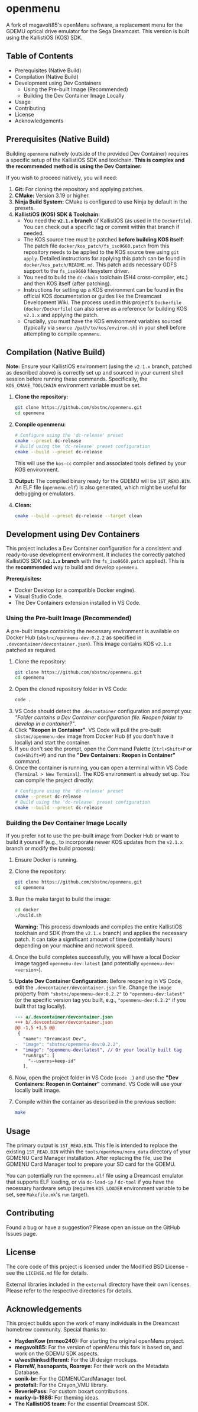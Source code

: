 # openmenu

A fork of megavolt85's openMenu software, a replacement menu for the GDEMU
optical drive emulator for the Sega Dreamcast. This version is built using the
KallistiOS (KOS) SDK.

## Table of Contents

- Prerequisites (Native Build)
- Compilation (Native Build)
- Development using Dev Containers
  - Using the Pre-built Image (Recommended)
  - Building the Dev Container Image Locally
- Usage
- Contributing
- License
- Acknowledgements

## Prerequisites (Native Build)

Building `openmenu` natively (outside of the provided Dev Container) requires a
specific setup of the KallistiOS SDK and toolchain. **This is complex and the
recommended method is using the Dev Container.**

If you wish to proceed natively, you will need:

1.  **Git:** For cloning the repository and applying patches.
2.  **CMake:** Version 3.19 or higher.
3.  **Ninja Build System:** CMake is configured to use Ninja by default in the
    presets.
4.  **KallistiOS (KOS) SDK & Toolchain:**
    - You need the **`v2.1.x` branch** of KallistiOS (as used in the
      `Dockerfile`). You can check out a specific tag or commit within that
      branch if needed.
    - The KOS source tree must be patched **before building KOS itself**: The
      patch file `docker/kos_patch/fs_iso9660.patch` from this repository needs
      to be applied to the KOS source tree using `git apply`. Detailed
      instructions for applying this patch can be found in
      `docker/kos_patch/README.md`. This patch adds necessary GDFS support to
      the `fs_iso9660` filesystem driver.
    - You need to build the `dc-chain` toolchain (SH4 cross-compiler, etc.) and
      then KOS itself (after patching).
    - Instructions for setting up a KOS environment can be found in the official
      KOS documentation or guides like the Dreamcast Development Wiki. The
      process used in this project's `Dockerfile` (`docker/Dockerfile`) can also
      serve as a reference for building KOS `v2.1.x` and applying the patch.
    - Crucially, you must have the KOS environment variables sourced (typically
      via `source /path/to/kos/environ.sh`) in your shell before attempting to
      compile `openmenu`.

## Compilation (Native Build)

**Note:** Ensure your KallistiOS environment (using the `v2.1.x` branch, patched
as described above) is correctly set up and sourced in your current shell
session before running these commands. Specifically, the `KOS_CMAKE_TOOLCHAIN`
environment variable must be set.

1.  **Clone the repository:**

    ```bash
    git clone https://github.com/sbstnc/openmenu.git
    cd openmenu
    ```

2.  **Compile openmenu:**

    ```bash
    # Configure using the 'dc-release' preset
    cmake --preset dc-release
    # Build using the 'dc-release' preset configuration
    cmake --build --preset dc-release
    ```

    This will use the `kos-cc` compiler and associated tools defined by your KOS
    environment.

3.  **Output:** The compiled binary ready for the GDEMU will be `1ST_READ.BIN`.
    An ELF file (`openmenu.elf`) is also generated, which might be useful for
    debugging or emulators.

4.  **Clean:**
    ```bash
    cmake --build --preset dc-release --target clean
    ```

## Development using Dev Containers

This project includes a Dev Container configuration for a consistent and
ready-to-use development environment. It includes the correctly patched
KallistiOS SDK (**`v2.1.x` branch** with the `fs_iso9660.patch` applied). This
is the **recommended** way to build and develop `openmenu`.

**Prerequisites:**

- Docker Desktop (or a compatible Docker engine).
- Visual Studio Code.
- The Dev Containers extension installed in VS Code.

### Using the Pre-built Image (Recommended)

A pre-built image containing the necessary environment is available on Docker
Hub (`sbstnc/openmenu-dev:0.2.2` as specified in
`.devcontainer/devcontainer.json`). This image contains KOS `v2.1.x` patched as
required.

1.  Clone the repository:
    ```bash
    git clone https://github.com/sbstnc/openmenu.git
    cd openmenu
    ```
2.  Open the cloned repository folder in VS Code:
    ```bash
    code .
    ```
3.  VS Code should detect the `.devcontainer` configuration and prompt you:
    _"Folder contains a Dev Container configuration file. Reopen folder to
    develop in a container?"_.
4.  Click **"Reopen in Container"**. VS Code will pull the pre-built
    `sbstnc/openmenu-dev` image from Docker Hub (if you don't have it locally)
    and start the container.
5.  If you don't see the prompt, open the Command Palette (`Ctrl+Shift+P` or
    `Cmd+Shift+P`) and run the **"Dev Containers: Reopen in Container"**
    command.
6.  Once the container is running, you can open a terminal within VS Code
    (`Terminal > New Terminal`). The KOS environment is already set up. You can
    compile the project directly:
    ```bash
    # Configure using the 'dc-release' preset
    cmake --preset dc-release
    # Build using the 'dc-release' preset configuration
    cmake --build --preset dc-release
    ```

### Building the Dev Container Image Locally

If you prefer not to use the pre-built image from Docker Hub or want to build it
yourself (e.g., to incorporate newer KOS updates from the `v2.1.x` branch or
modify the build process):

1.  Ensure Docker is running.
2.  Clone the repository:
    ```bash
    git clone https://github.com/sbstnc/openmenu.git
    cd openmenu
    ```
3.  Run the make target to build the image:
    ```bash
    cd docker
    ./build.sh
    ```
    **Warning:** This process downloads and compiles the entire KallistiOS
    toolchain and SDK (from the `v2.1.x` branch) and applies the necessary
    patch. It can take a significant amount of time (potentially hours)
    depending on your machine and network speed.
4.  Once the build completes successfully, you will have a local Docker image
    tagged `openmenu-dev:latest` (and potentially `openmenu-dev:<version>`).
5.  **Update Dev Container Configuration:** Before reopening in VS Code, edit
    the `.devcontainer/devcontainer.json` file. Change the `image` property from
    `"sbstnc/openmenu-dev:0.2.2"` to `"openmenu-dev:latest"` (or the specific
    version tag you built, e.g., `"openmenu-dev:0.2.2"` if you built that tag
    locally).

    ```diff
    --- a/.devcontainer/devcontainer.json
    +++ b/.devcontainer/devcontainer.json
    @@ -1,5 +1,5 @@
     {
       "name": "Dreamcast Dev",
    -  "image": "sbstnc/openmenu-dev:0.2.2",
    +  "image": "openmenu-dev:latest", // Or your locally built tag
       "runArgs": [
         "--userns=keep-id"
       ],

    ```

6.  Now, open the project folder in VS Code (`code .`) and use the **"Dev
    Containers: Reopen in Container"** command. VS Code will use your locally
    built image.
7.  Compile within the container as described in the previous section:
    ```bash
    make
    ```

## Usage

The primary output is `1ST_READ.BIN`. This file is intended to replace the
existing `1ST_READ.BIN` within the `tools/openMenu/menu_data` directory of your
GDMENU Card Manager installation. After replacing the file, use the GDMENU Card
Manager tool to prepare your SD card for the GDEMU.

You can potentially run the `openmenu.elf` file using a Dreamcast emulator that
supports ELF loading, or via `dc-load-ip` / `dc-tool` if you have the necessary
hardware setup (requires `KOS_LOADER` environment variable to be set, see
`Makefile.mk`'s `run` target).

## Contributing

Found a bug or have a suggestion? Please open an issue on the GitHub Issues
page.

## License

The core code of this project is licensed under the Modified BSD License - see
the `LICENSE.md` file for details.

External libraries included in the `external` directory have their own licenses.
Please refer to the respective directories for details.

## Acknowledgements

This project builds upon the work of many individuals in the Dreamcast homebrew
community. Special thanks to:

- **HaydenKow (mrneo240):** For starting the original openMenu project.
- **megavolt85:** For the version of openMenu this fork is based on, and work on
  the GDEMU SDK aspects.
- **u/westhinksdifferent:** For the UI design mockups.
- **FlorreW, hasnopants, Roareye:** For their work on the Metadata Database.
- **sonik-br:** For the GDMENUCardManager tool.
- **protofall:** For the Crayon_VMU library.
- **ReveriePass:** For custom boxart contributions.
- **marky-b-1986:** For theming ideas.
- **The KallistiOS team:** For the essential Dreamcast SDK.
